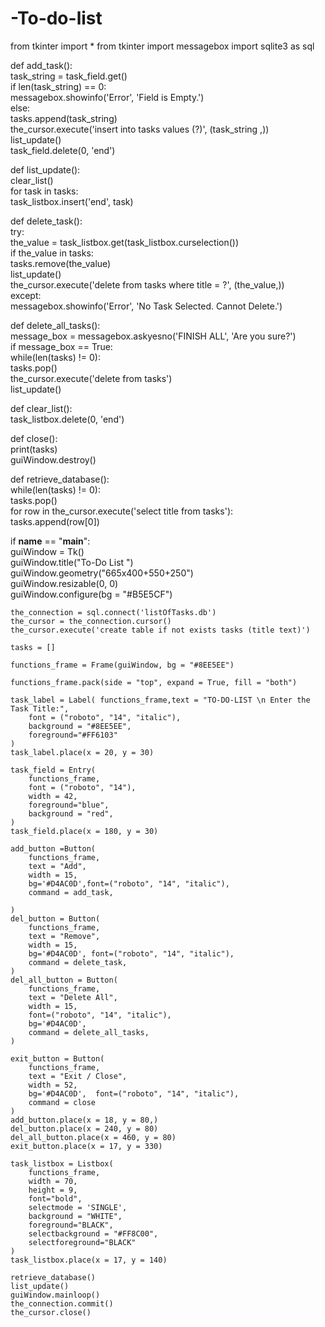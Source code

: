 # -To-do-list
from tkinter import *
from tkinter import messagebox
import sqlite3 as sql

def add_task():  
    task_string = task_field.get()  
    if len(task_string) == 0:  
        messagebox.showinfo('Error', 'Field is Empty.')  
    else:    
        tasks.append(task_string)   
        the_cursor.execute('insert into tasks values (?)', (task_string ,))    
        list_update()    
        task_field.delete(0, 'end')  
    
def list_update():    
    clear_list()    
    for task in tasks:    
        task_listbox.insert('end', task)  
  
def delete_task():  
    try:  
        the_value = task_listbox.get(task_listbox.curselection())    
        if the_value in tasks:  
            tasks.remove(the_value)    
            list_update()   
            the_cursor.execute('delete from tasks where title = ?', (the_value,))  
    except:   
        messagebox.showinfo('Error', 'No Task Selected. Cannot Delete.')        
  
def delete_all_tasks():  
    message_box = messagebox.askyesno('FINISH ALL', 'Are you sure?')  
    if message_box == True:    
        while(len(tasks) != 0):    
            tasks.pop()    
        the_cursor.execute('delete from tasks')   
        list_update()  
   
def clear_list():   
    task_listbox.delete(0, 'end')  
  
def close():    
    print(tasks)   
    guiWindow.destroy()  
    
def retrieve_database():    
    while(len(tasks) != 0):    
        tasks.pop()    
    for row in the_cursor.execute('select title from tasks'):    
        tasks.append(row[0])  
   
if __name__ == "__main__":   
    guiWindow = Tk()   
    guiWindow.title("To-Do List ")  
    guiWindow.geometry("665x400+550+250")   
    guiWindow.resizable(0, 0)  
    guiWindow.configure(bg = "#B5E5CF")  
   
    the_connection = sql.connect('listOfTasks.db')   
    the_cursor = the_connection.cursor()   
    the_cursor.execute('create table if not exists tasks (title text)')  
    
    tasks = []  
        
    functions_frame = Frame(guiWindow, bg = "#8EE5EE") 
    
    functions_frame.pack(side = "top", expand = True, fill = "both")  
 
    task_label = Label( functions_frame,text = "TO-DO-LIST \n Enter the Task Title:",  
        font = ("roboto", "14", "italic"),  
        background = "#8EE5EE", 
        foreground="#FF6103"
    )    
    task_label.place(x = 20, y = 30)  
        
    task_field = Entry(  
        functions_frame,  
        font = ("roboto", "14"),  
        width = 42,  
        foreground="blue",
        background = "red",  
    )    
    task_field.place(x = 180, y = 30)  
    
    add_button =Button(  
        functions_frame,  
        text = "Add",  
        width = 15,
        bg='#D4AC0D',font=("roboto", "14", "italic"),
        command = add_task,
        
    )  
    del_button = Button(  
        functions_frame,  
        text = "Remove",  
        width = 15,
        bg='#D4AC0D', font=("roboto", "14", "italic"),
        command = delete_task,  
    )  
    del_all_button = Button(  
        functions_frame,  
        text = "Delete All",  
        width = 15,
        font=("roboto", "14", "italic"),
        bg='#D4AC0D',
        command = delete_all_tasks,
    )
    
    exit_button = Button(  
        functions_frame,  
        text = "Exit / Close",  
        width = 52,
        bg='#D4AC0D',  font=("roboto", "14", "italic"),
        command = close  
    )    
    add_button.place(x = 18, y = 80,)  
    del_button.place(x = 240, y = 80)  
    del_all_button.place(x = 460, y = 80)  
    exit_button.place(x = 17, y = 330)  
    
    task_listbox = Listbox(  
        functions_frame,  
        width = 70,  
        height = 9,  
        font="bold",
        selectmode = 'SINGLE',  
        background = "WHITE",
        foreground="BLACK",    
        selectbackground = "#FF8C00",  
        selectforeground="BLACK"
    )    
    task_listbox.place(x = 17, y = 140)  
    
    retrieve_database()  
    list_update()    
    guiWindow.mainloop()    
    the_connection.commit()  
    the_cursor.close()
